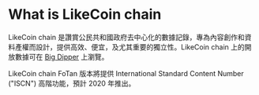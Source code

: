 # What is LikeCoin chain

LikeCoin chain 是讚賞公民共和國政府去中心化的數據記錄，專為內容創作和資料產權而設計，提供高效、便宜，及尤其重要的獨立性。LikeCoin chain 上的開放數據可在 [Big Dipper](http://likecoin.bigdipper.live/) 上瀏覽。

LikeCoin chain FoTan 版本將提供 International Standard Content Number \("ISCN"\) 高階功能，預計 2020 年推出。


